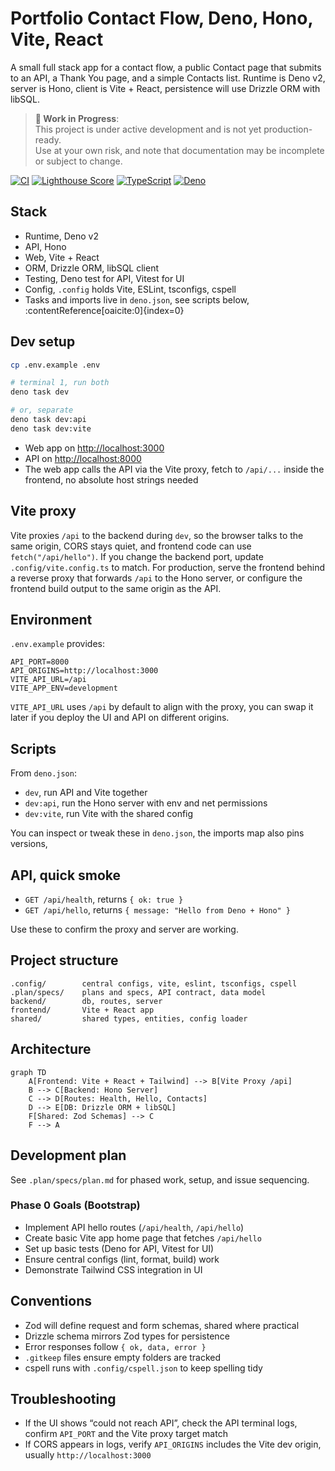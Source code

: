 # Portfolio Contact Flow, Deno, Hono, Vite, React

A small full stack app for a contact flow, a public Contact page that submits to
an API, a Thank You page, and a simple Contacts list. Runtime is Deno v2, server
is Hono, client is Vite + React, persistence will use Drizzle ORM with libSQL.

> **🚧 Work in Progress**:\
> This project is under active development and is not yet production-ready.\
> Use at your own risk, and note that documentation may be incomplete or subject
> to change.

[![CI](https://github.com/AndrewWilks/portfolio-contact-us/actions/workflows/ci.yml/badge.svg)](https://github.com/AndrewWilks/portfolio-contact-us/actions/workflows/ci.yml)
[![Lighthouse Score](https://img.shields.io/badge/lighthouse-95%2B-brightgreen.svg)](https://github.com/AndrewWilks/portfolio-contact-us/actions/workflows/ci.yml)
[![TypeScript](https://img.shields.io/badge/TypeScript-5.x-blue.svg)](https://www.typescriptlang.org/)
[![Deno](https://img.shields.io/badge/Deno-2.5.x-green.svg)](https://deno.com/)

## Stack

- Runtime, Deno v2
- API, Hono
- Web, Vite + React
- ORM, Drizzle ORM, libSQL client
- Testing, Deno test for API, Vitest for UI
- Config, `.config` holds Vite, ESLint, tsconfigs, cspell
- Tasks and imports live in `deno.json`, see scripts below,
  :contentReference[oaicite:0]{index=0}

## Dev setup

```bash
cp .env.example .env

# terminal 1, run both
deno task dev

# or, separate
deno task dev:api
deno task dev:vite
```

- Web app on [http://localhost:3000](http://localhost:3000)
- API on [http://localhost:8000](http://localhost:8000)
- The web app calls the API via the Vite proxy, fetch to `/api/...` inside the
  frontend, no absolute host strings needed

## Vite proxy

Vite proxies `/api` to the backend during `dev`, so the browser talks to the
same origin, CORS stays quiet, and frontend code can use `fetch("/api/hello")`.
If you change the backend port, update `.config/vite.config.ts` to match. For
production, serve the frontend behind a reverse proxy that forwards `/api` to
the Hono server, or configure the frontend build output to the same origin as
the API.

## Environment

`.env.example` provides:

```properties
API_PORT=8000
API_ORIGINS=http://localhost:3000
VITE_API_URL=/api
VITE_APP_ENV=development
```

`VITE_API_URL` uses `/api` by default to align with the proxy, you can swap it
later if you deploy the UI and API on different origins.

## Scripts

From `deno.json`:

- `dev`, run API and Vite together
- `dev:api`, run the Hono server with env and net permissions
- `dev:vite`, run Vite with the shared config

You can inspect or tweak these in `deno.json`, the imports map also pins
versions,

## API, quick smoke

- `GET /api/health`, returns `{ ok: true }`
- `GET /api/hello`, returns `{ message: "Hello from Deno + Hono" }`

Use these to confirm the proxy and server are working.

## Project structure

```text
.config/        central configs, vite, eslint, tsconfigs, cspell
.plan/specs/    plans and specs, API contract, data model
backend/        db, routes, server
frontend/       Vite + React app
shared/         shared types, entities, config loader
```

## Architecture

```mermaid
graph TD
    A[Frontend: Vite + React + Tailwind] --> B[Vite Proxy /api]
    B --> C[Backend: Hono Server]
    C --> D[Routes: Health, Hello, Contacts]
    D --> E[DB: Drizzle ORM + libSQL]
    F[Shared: Zod Schemas] --> C
    F --> A
```

## Development plan

See `.plan/specs/plan.md` for phased work, setup, and issue sequencing.

### Phase 0 Goals (Bootstrap)

- Implement API hello routes (`/api/health`, `/api/hello`)
- Create basic Vite app home page that fetches `/api/hello`
- Set up basic tests (Deno for API, Vitest for UI)
- Ensure central configs (lint, format, build) work
- Demonstrate Tailwind CSS integration in UI

## Conventions

- Zod will define request and form schemas, shared where practical
- Drizzle schema mirrors Zod types for persistence
- Error responses follow `{ ok, data, error }`
- `.gitkeep` files ensure empty folders are tracked
- cspell runs with `.config/cspell.json` to keep spelling tidy

## Troubleshooting

- If the UI shows “could not reach API”, check the API terminal logs, confirm
  `API_PORT` and the Vite proxy target match
- If CORS appears in logs, verify `API_ORIGINS` includes the Vite dev origin,
  usually `http://localhost:3000`
